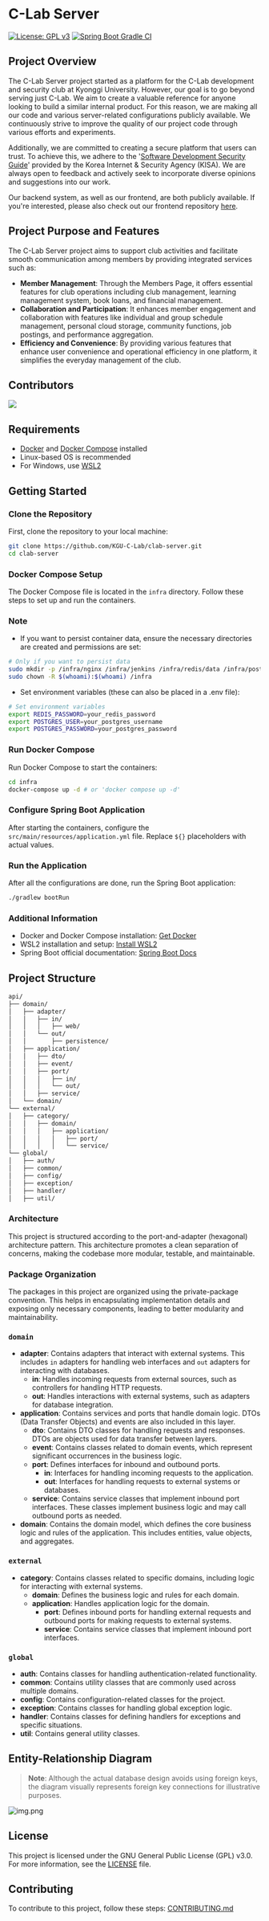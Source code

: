 # C-Lab Server
[![License: GPL v3](https://img.shields.io/badge/License-GPLv3-blue.svg)](https://www.gnu.org/licenses/gpl-3.0)
[![Spring Boot Gradle CI](https://github.com/KGU-C-Lab/clab-server/actions/workflows/spring-boot-gradle-ci.yml/badge.svg)](https://github.com/KGU-C-Lab/clab-server/actions/workflows/spring-boot-gradle-ci.yml)

## Project Overview
The C-Lab Server project started as a platform for the C-Lab development and security club at Kyonggi University. However, our goal is to go beyond serving just C-Lab. We aim to create a valuable reference for anyone looking to build a similar internal product. For this reason, we are making all our code and various server-related configurations publicly available. We continuously strive to improve the quality of our project code through various efforts and experiments.

Additionally, we are committed to creating a secure platform that users can trust. To achieve this, we adhere to the '[Software Development Security Guide](https://www.kisa.or.kr/2060204/form?postSeq=5&lang_type=KO&page=1)' provided by the Korea Internet & Security Agency (KISA). We are always open to feedback and actively seek to incorporate diverse opinions and suggestions into our work.

Our backend system, as well as our frontend, are both publicly available. If you're interested, please also check out our frontend repository [here](https://github.com/KGU-C-Lab/clab.page).

## Project Purpose and Features
The C-Lab Server project aims to support club activities and facilitate smooth communication among members by providing integrated services such as:

- **Member Management**: Through the Members Page, it offers essential features for club operations including club management, learning management system, book loans, and financial management.
- **Collaboration and Participation**: It enhances member engagement and collaboration with features like individual and group schedule management, personal cloud storage, community functions, job postings, and performance aggregation.
- **Efficiency and Convenience**: By providing various features that enhance user convenience and operational efficiency in one platform, it simplifies the everyday management of the club.

## Contributors
<a href="https://github.com/KGU-C-Lab/clab-server/graphs/contributors">
  <img src="https://contrib.rocks/image?repo=KGU-C-Lab/clab-server" />
</a>

## Requirements
- [Docker](https://docs.docker.com/engine/install/) and [Docker Compose](https://docs.docker.com/compose/install/) installed
- Linux-based OS is recommended
- For Windows, use [WSL2](https://learn.microsoft.com/en-us/windows/wsl/install)

## Getting Started
### Clone the Repository
First, clone the repository to your local machine:
```bash
git clone https://github.com/KGU-C-Lab/clab-server.git
cd clab-server
```

### Docker Compose Setup
The Docker Compose file is located in the `infra` directory. Follow these steps to set up and run the containers.

### Note
- If you want to persist container data, ensure the necessary directories are created and permissions are set:

```bash
# Only if you want to persist data
sudo mkdir -p /infra/nginx /infra/jenkins /infra/redis/data /infra/postgresql/data
sudo chown -R $(whoami):$(whoami) /infra
```

- Set environment variables (these can also be placed in a .env file):

```bash
# Set environment variables
export REDIS_PASSWORD=your_redis_password
export POSTGRES_USER=your_postgres_username
export POSTGRES_PASSWORD=your_postgres_password
```

### Run Docker Compose
Run Docker Compose to start the containers:

```bash
cd infra
docker-compose up -d # or 'docker compose up -d'
```

### Configure Spring Boot Application
After starting the containers, configure the `src/main/resources/application.yml` file. Replace `${}` placeholders with actual values.

### Run the Application
After all the configurations are done, run the Spring Boot application:

```bash
./gradlew bootRun
```

### Additional Information
- Docker and Docker Compose installation: [Get Docker](https://docs.docker.com/get-docker/)
- WSL2 installation and setup: [Install WSL2](https://learn.microsoft.com/en-us/windows/wsl/install)
- Spring Boot official documentation: [Spring Boot Docs](https://spring.io/projects/spring-boot)

## Project Structure
```markdown
api/
├── domain/
│   ├── adapter/
│   │   ├── in/
│   │   │   ├── web/
│   │   └── out/
│   │       ├── persistence/
│   ├── application/
│   │   ├── dto/
│   │   ├── event/
│   │   ├── port/
│   │   │   ├── in/
│   │   │   └── out/
│   │   ├── service/
│   └── domain/
└── external/
│   ├── category/
│   │   ├── domain/
│   │   │   ├── application/
│   │   │   │   ├── port/
│   │   │   │   └── service/
└── global/
│   ├── auth/
│   ├── common/
│   ├── config/
│   ├── exception/
│   ├── handler/
│   ├── util/
```

### Architecture
This project is structured according to the port-and-adapter (hexagonal) architecture pattern. This architecture promotes a clean separation of concerns, making the codebase more modular, testable, and maintainable.

### Package Organization
The packages in this project are organized using the private-package convention. This helps in encapsulating implementation details and exposing only necessary components, leading to better modularity and maintainability.

### `domain`
- **adapter**: Contains adapters that interact with external systems. This includes `in` adapters for handling web interfaces and `out` adapters for interacting with databases.
    - **in**: Handles incoming requests from external sources, such as controllers for handling HTTP requests.
    - **out**: Handles interactions with external systems, such as adapters for database integration.
- **application**: Contains services and ports that handle domain logic. DTOs (Data Transfer Objects) and events are also included in this layer.
    - **dto**: Contains DTO classes for handling requests and responses. DTOs are objects used for data transfer between layers.
    - **event**: Contains classes related to domain events, which represent significant occurrences in the business logic.
    - **port**: Defines interfaces for inbound and outbound ports.
        - **in**: Interfaces for handling incoming requests to the application.
        - **out**: Interfaces for handling requests to external systems or databases.
    - **service**: Contains service classes that implement inbound port interfaces. These classes implement business logic and may call outbound ports as needed.
- **domain**: Contains the domain model, which defines the core business logic and rules of the application. This includes entities, value objects, and aggregates.

### `external`
- **category**: Contains classes related to specific domains, including logic for interacting with external systems.
    - **domain**: Defines the business logic and rules for each domain.
    - **application**: Handles application logic for the domain.
        - **port**: Defines inbound ports for handling external requests and outbound ports for making requests to external systems.
        - **service**: Contains service classes that implement inbound port interfaces.

### `global`
- **auth**: Contains classes for handling authentication-related functionality.
- **common**: Contains utility classes that are commonly used across multiple domains.
- **config**: Contains configuration-related classes for the project.
- **exception**: Contains classes for handling global exception logic.
- **handler**: Contains classes for defining handlers for exceptions and specific situations.
- **util**: Contains general utility classes.

## Entity-Relationship Diagram
> **Note**: Although the actual database design avoids using foreign keys, the diagram visually represents foreign key connections for illustrative purposes.
 
![img.png](img.png)

## License
This project is licensed under the GNU General Public License (GPL) v3.0. For more information, see the [LICENSE](https://github.com/KGU-C-Lab/clab-server?tab=GPL-3.0-1-ov-file#readme) file.

## Contributing
To contribute to this project, follow these steps:
[CONTRIBUTING.md](CONTRIBUTING.md)
